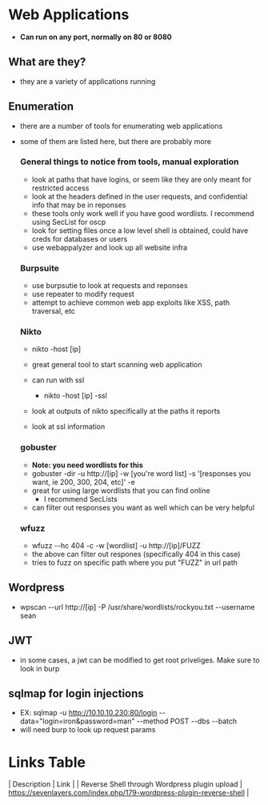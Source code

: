 
# Web Applications
- **Can run on any port, normally on 80 or 8080**

## What are they?
- they are a variety of applications running 

## Enumeration
- there are a number of tools for enumerating web applications
- some of them are listed here, but there are probably more

  ### General things to notice from tools, manual exploration
    - look at paths that have logins, or seem like they are only meant for restricted access
    - look at the headers defined in the user requests, and confidential info that may be in reponses
    - these tools only work well if you have good wordlists.  I recommend using SecList for oscp
    - look for setting files once a low level shell is obtained, could have creds for databases or users
    - use webappalyzer and look up all website infra

  ### Burpsuite
    - use burpsutie to look at requests and reponses
    - use repeater to modify request
    - attempt to achieve common web app exploits like XSS, path traversal, etc

  ### Nikto
    - nikto -host [ip]
    - great general tool to start scanning web application
    - can run with ssl 
      - nikto -host [ip] -ssl
      
    - look at outputs of nikto specifically at the paths it reports
    - look at ssl information
    
  ### gobuster
    - **Note: you need wordlists for this**
    - gobuster -dir -u http://[ip] -w [you're word list] -s '[responses you want, ie 200, 300, 204, etc]' -e
    - great for using large wordlists that you can find online
      - I recommend SecLists
    - can filter out responses you want as well which can be very helpful
    
  ### wfuzz
    - wfuzz --hc 404 -c -w [wordlist] -u http://[ip]/FUZZ
    - the above can filter out respones (specifically 404 in this case)
    - tries to fuzz on specific path where you put "FUZZ" in url path
 

## Wordpress
* wpscan --url http://[ip] -P /usr/share/wordlists/rockyou.txt --username sean


## JWT
* in some cases, a jwt can be modified to get root priveliges.  Make sure to look in burp

## sqlmap for login injections
* EX: sqlmap -u http://10.10.10.230:80/login --data="login=iron&password=man" --method POST --dbs --batch
* will need burp to look up request params

# Links Table

| Description | Link |
| Reverse Shell through Wordpress plugin upload | https://sevenlayers.com/index.php/179-wordpress-plugin-reverse-shell |














